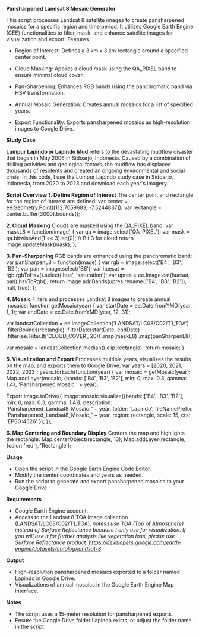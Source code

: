 **Pansharpened Landsat 8 Mosaic Generator**

This script processes Landsat 8 satellite images to create pansharpened mosaics for a specific region and time period. It utilizes Google Earth Engine (GEE) functionalities to filter, mask, and enhance satellite images for visualization and export.
Features

- Region of Interest:
Defines a 3 km x 3 km rectangle around a specified center point.

- Cloud Masking:
Applies a cloud mask using the QA_PIXEL band to ensure minimal cloud cover.

- Pan-Sharpening:
Enhances RGB bands using the panchromatic band via HSV transformation.

- Annual Mosaic Generation:
Creates annual mosaics for a list of specified years.

- Export Functionality:
Exports pansharpened mosaics as high-resolution images to Google Drive.

**Study Case**

**Lumpur Lapindo or Lapindo Mud** refers to the devastating mudflow disaster that began in May 2006 in Sidoarjo, Indonesia. Caused by a combination of drilling activities and geological factors, the mudflow has displaced thousands of residents and created an ongoing environmental and social crisis.
In this code, I use the Lumpur Lapindo study case in Sidoarjo, Indonesia, from 2020 to 2023 and download each year's imagery.

**Script Overview**
**1. Define Region of Interest**
The center point and rectangle for the region of interest are defined:
var center = ee.Geometry.Point([112.7059683, -7.5244837]);
var rectangle = center.buffer(3000).bounds();

**2. Cloud Masking**
Clouds are masked using the QA_PIXEL band:
var maskL8 = function(image) {
  var qa = image.select('QA_PIXEL');
  var mask = qa.bitwiseAnd(1 << 3).eq(0); // Bit 3 for cloud
  return image.updateMask(mask);
};

**3. Pan-Sharpening**
RGB bands are enhanced using the panchromatic band:
var panSharpenL8 = function(image) {
  var rgb = image.select('B4', 'B3', 'B2');
  var pan = image.select('B8');
  var huesat = rgb.rgbToHsv().select('hue', 'saturation');
  var upres = ee.Image.cat(huesat, pan).hsvToRgb();
  return image.addBands(upres.rename(['B4', 'B3', 'B2']), null, true);
};

**4. Mosaic**
Filters and processes Landsat 8 images to create annual mosaics:
function getMosaic(year) {
  var startDate = ee.Date.fromYMD(year, 1, 1);
  var endDate = ee.Date.fromYMD(year, 12, 31);

  var landsatCollection = ee.ImageCollection('LANDSAT/LC08/C02/T1_TOA')
    .filterBounds(rectangle)
    .filterDate(startDate, endDate)
    .filter(ee.Filter.lt('CLOUD_COVER', 20))
    .map(maskL8)
    .map(panSharpenL8);

  var mosaic = landsatCollection.median().clip(rectangle);
  return mosaic;
}

**5. Visualization and Export**
Processes multiple years, visualizes the results on the map, and exports them to Google Drive:
var years = [2020, 2021, 2022, 2023];
years.forEach(function(year) {
  var mosaic = getMosaic(year);
  Map.addLayer(mosaic, {bands: ['B4', 'B3', 'B2'], min: 0, max: 0.3, gamma: 1.4}, 'Pansharpened Mosaic ' + year);

  Export.image.toDrive({
    image: mosaic.visualize({bands: ['B4', 'B3', 'B2'], min: 0, max: 0.3, gamma: 1.4}),
    description: 'Pansharpened_Landsat8_Mosaic_' + year,
    folder: 'Lapindo',
    fileNamePrefix: 'Pansharpened_Landsat8_Mosaic_' + year,
    region: rectangle,
    scale: 15,
    crs: 'EPSG:4326'
  });
});

**6. Map Centering and Boundary Display**
Centers the map and highlights the rectangle:
Map.centerObject(rectangle, 13);
Map.addLayer(rectangle, {color: 'red'}, 'Rectangle');

**Usage**
- Open the script in the Google Earth Engine Code Editor.
- Modify the center coordinates and years as needed.
- Run the script to generate and export pansharpened mosaics to your Google Drive.

**Requirements**
- Google Earth Engine account.
- Access to the Landsat 8 TOA image collection (LANDSAT/LC08/C02/T1_TOA).
  *notes:I use TOA (Top of Atmosphere) instead of Surface Reflectance because I only use for visualization. If you will use it for further analysis like vegetation loss, please use Surface Reflectance product. https://developers.google.com/earth-engine/datasets/catalog/landsat-8*

**Output**
- High-resolution pansharpened mosaics exported to a folder named Lapindo in Google Drive.
- Visualizations of annual mosaics in the Google Earth Engine Map interface.

**Notes**
- The script uses a 15-meter resolution for pansharpened exports.
- Ensure the Google Drive folder Lapindo exists, or adjust the folder name in the script.
